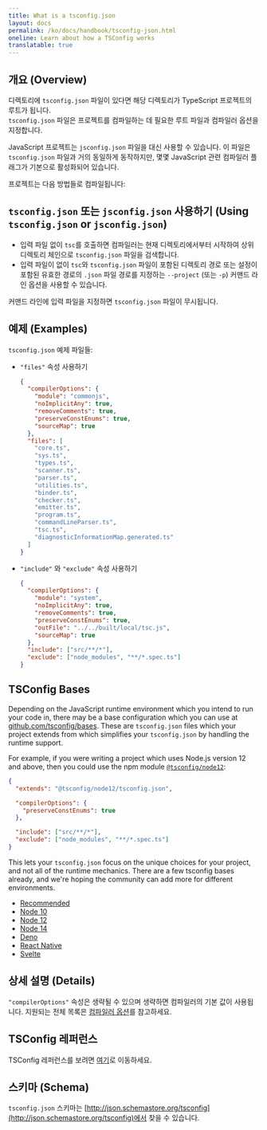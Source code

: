 ```yaml
---
title: What is a tsconfig.json
layout: docs
permalink: /ko/docs/handbook/tsconfig-json.html
oneline: Learn about how a TSConfig works
translatable: true
---
```


## 개요 (Overview)

디렉토리에 `tsconfig.json` 파일이 있다면 해당 디렉토리가 TypeScript 프로젝트의 루트가 됩니다.  
`tsconfig.json` 파일은 프로젝트를 컴파일하는 데 필요한 루트 파일과 컴파일러 옵션을 지정합니다.

JavaScript 프로젝트는 `jsconfig.json` 파일을 대신 사용할 수 있습니다. 이 파일은 `tsconfig.json` 파일과 거의 동일하게 동작하지만, 몇몇 JavaScript 관련 컴파일러 플래그가 기본으로 활성화되어 있습니다.

프로젝트는 다음 방법들로 컴파일됩니다:

## `tsconfig.json` 또는 `jsconfig.json` 사용하기 (Using `tsconfig.json` or `jsconfig.json`)

* 입력 파일 없이 `tsc`를 호출하면 컴파일러는 현재 디렉토리에서부터 시작하여 상위 디렉토리 체인으로 `tsconfig.json` 파일을 검색합니다.
* 입력 파일이 없이 `tsc`와 `tsconfig.json` 파일이 포함된 디렉토리 경로 또는 설정이 포함된 유효한 경로의 `.json` 파일 경로를 지정하는  `--project` (또는 `-p`) 커맨드 라인 옵션을 사용할 수 있습니다.

커맨드 라인에 입력 파일을 지정하면 `tsconfig.json` 파일이 무시됩니다.

## 예제 (Examples)

`tsconfig.json` 예제 파일들:

* `"files"` 속성 사용하기

  ```json tsconfig
  {
    "compilerOptions": {
      "module": "commonjs",
      "noImplicitAny": true,
      "removeComments": true,
      "preserveConstEnums": true,
      "sourceMap": true
    },
    "files": [
      "core.ts",
      "sys.ts",
      "types.ts",
      "scanner.ts",
      "parser.ts",
      "utilities.ts",
      "binder.ts",
      "checker.ts",
      "emitter.ts",
      "program.ts",
      "commandLineParser.ts",
      "tsc.ts",
      "diagnosticInformationMap.generated.ts"
    ]
  }
  ```

* `"include"` 와 `"exclude"` 속성 사용하기

  ```json  tsconfig
  {
    "compilerOptions": {
      "module": "system",
      "noImplicitAny": true,
      "removeComments": true,
      "preserveConstEnums": true,
      "outFile": "../../built/local/tsc.js",
      "sourceMap": true
    },
    "include": ["src/**/*"],
    "exclude": ["node_modules", "**/*.spec.ts"]
  }
  ```

## TSConfig Bases

Depending on the JavaScript runtime environment which you intend to run your code in, there may be a base configuration which you can use at [github.com/tsconfig/bases](https://github.com/tsconfig/bases/).
These are `tsconfig.json` files which your project extends from which simplifies your `tsconfig.json` by handling the runtime support.

For example, if you were writing a project which uses Node.js version 12 and above, then you could use the npm module [`@tsconfig/node12`](https://www.npmjs.com/package/@tsconfig/node12):

```json tsconfig
{
  "extends": "@tsconfig/node12/tsconfig.json",

  "compilerOptions": {
    "preserveConstEnums": true
  },

  "include": ["src/**/*"],
  "exclude": ["node_modules", "**/*.spec.ts"]
}
```

This lets your `tsconfig.json` focus on the unique choices for your project, and not all of the runtime mechanics. There are a few tsconfig bases already, and we're hoping the community can add more for different environments.

- [Recommended](https://www.npmjs.com/package/@tsconfig/recommended)
- [Node 10](https://www.npmjs.com/package/@tsconfig/node10)
- [Node 12](https://www.npmjs.com/package/@tsconfig/node12)
- [Node 14](https://www.npmjs.com/package/@tsconfig/node14)
- [Deno](https://www.npmjs.com/package/@tsconfig/deno)
- [React Native](https://www.npmjs.com/package/@tsconfig/react-native)
- [Svelte](https://www.npmjs.com/package/@tsconfig/svelte)

## 상세 설명 (Details)

`"compilerOptions"` 속성은 생략될 수 있으며 생략하면 컴파일러의 기본 값이 사용됩니다. 지원되는 전체 목록은 [컴파일러 옵션](/docs/handbook/compiler-options.html)를 참고하세요.

## TSConfig 레퍼런스

TSConfig 레퍼런스를 보려면 [여기](/tsconfig)로 이동하세요.

## 스키마 (Schema)

`tsconfig.json` 스키마는 [http://json.schemastore.org/tsconfig](http://json.schemastore.org/tsconfig)에서 찾을 수 있습니다.
